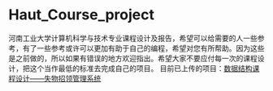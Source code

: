 # Haut_Course_project
 河南工业大学计算机科学与技术专业课程设计及报告，希望可以给需要的人一些参考，有了一些参考或许可以更加有助于自己的编程，希望对您有所帮助。因为这些是之前做的，所以如果有错误的地方欢迎指出。希望大家不要应付每一次的课程设计，把这个当作最低的标准去完成自己的项目。
目前已上传的项目：[数据结构课程设计——失物招领管理系统](https://github.com/Flying-cs-newbie/Haut_Course_project/tree/master/%E6%95%B0%E6%8D%AE%E7%BB%93%E6%9E%84%E8%AF%BE%E7%A8%8B%E8%AE%BE%E8%AE%A1)
